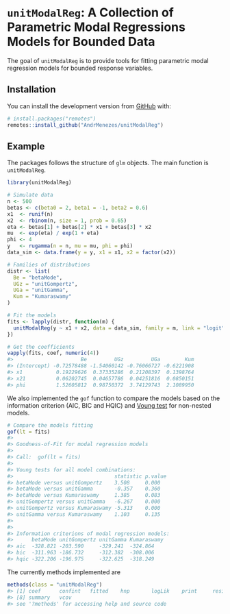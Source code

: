 
<!-- README.md is generated from README.Rmd. Please edit that file -->

# `unitModalReg`: A Collection of Parametric Modal Regressions Models for Bounded Data

<!-- badges: start -->

<!-- badges: end -->

The goal of `unitModalReg` is to provide tools for fitting parametric
modal regression models for bounded response variables.

## Installation

You can install the development version from
[GitHub](https://github.com/) with:

``` r
# install.packages("remotes")
remotes::install_github("AndrMenezes/unitModalReg")
```

## Example

The packages follows the structure of `glm` objects. The main function
is `unitModalReg`.

``` r
library(unitModalReg)

# Simulate data
n <- 500
betas <- c(beta0 = 2, beta1 = -1, beta2 = 0.6)
x1  <- runif(n)
x2  <- rbinom(n, size = 1, prob = 0.65)
eta <- betas[1] + betas[2] * x1 + betas[3] * x2
mu  <- exp(eta) / exp(1 + eta)
phi <- 4
y   <- rugamma(n = n, mu = mu, phi = phi)
data_sim <- data.frame(y = y, x1 = x1, x2 = factor(x2))

# Families of distributions
distr <- list(
  Be = "betaMode",
  UGz = "unitGompertz",
  UGa = "unitGamma",
  Kum = "Kumaraswamy"
)

# Fit the models
fits <- lapply(distr, function(m) {
  unitModalReg(y ~ x1 + x2, data = data_sim, family = m, link = "logit")
})

# Get the coefficients
vapply(fits, coef, numeric(4))
#>                      Be         UGz         UGa        Kum
#> (Intercept) -0.72578488 -1.54060142 -0.76066727 -0.6221908
#> x1           0.19229626  0.37335286  0.21208397  0.1398764
#> x21          0.06202745  0.04657786  0.04251816  0.0850151
#> phi          1.52605812  0.98750372  3.74129743  2.1089950
```

We also implemented the `gof` function to compare the models based on
the information criterion (AIC, BIC and HQIC) and [Voung
test](https://en.wikipedia.org/wiki/Vuong's_closeness_test) for
non-nested models.

``` r
# Compare the models fitting
gof(lt = fits)
#> 
#> Goodness-of-Fit for modal regression models 
#> 
#> Call:  gof(lt = fits)
#> 
#> Voung tests for all model combinations: 
#>                                 statistic p.value
#> betaMode versus unitGompertz    3.508     0.000  
#> betaMode versus unitGamma       -0.357    0.360  
#> betaMode versus Kumaraswamy     1.385     0.083  
#> unitGompertz versus unitGamma   -6.267    0.000  
#> unitGompertz versus Kumaraswamy -5.313    0.000  
#> unitGamma versus Kumaraswamy    1.103     0.135  
#> 
#> 
#> Information criterions of modal regression models: 
#>      betaMode unitGompertz unitGamma Kumaraswamy
#> aic  -328.821 -203.590     -329.241  -324.864   
#> bic  -311.963 -186.732     -312.382  -308.006   
#> hqic -322.206 -196.975     -322.625  -318.249
```

The currently methods implemented are

``` r
methods(class = "unitModalReg")
#> [1] coef      confint   fitted    hnp       logLik    print     residuals
#> [8] summary   vcov     
#> see '?methods' for accessing help and source code
```
